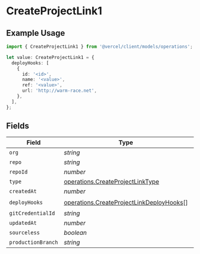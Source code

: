 # CreateProjectLink1

## Example Usage

```typescript
import { CreateProjectLink1 } from '@vercel/client/models/operations';

let value: CreateProjectLink1 = {
  deployHooks: [
    {
      id: '<id>',
      name: '<value>',
      ref: '<value>',
      url: 'http://warm-race.net',
    },
  ],
};
```

## Fields

| Field              | Type                                                                                                 | Required           | Description |
| ------------------ | ---------------------------------------------------------------------------------------------------- | ------------------ | ----------- |
| `org`              | _string_                                                                                             | :heavy_minus_sign: | N/A         |
| `repo`             | _string_                                                                                             | :heavy_minus_sign: | N/A         |
| `repoId`           | _number_                                                                                             | :heavy_minus_sign: | N/A         |
| `type`             | [operations.CreateProjectLinkType](../../models/operations/createprojectlinktype.md)                 | :heavy_minus_sign: | N/A         |
| `createdAt`        | _number_                                                                                             | :heavy_minus_sign: | N/A         |
| `deployHooks`      | [operations.CreateProjectLinkDeployHooks](../../models/operations/createprojectlinkdeployhooks.md)[] | :heavy_check_mark: | N/A         |
| `gitCredentialId`  | _string_                                                                                             | :heavy_minus_sign: | N/A         |
| `updatedAt`        | _number_                                                                                             | :heavy_minus_sign: | N/A         |
| `sourceless`       | _boolean_                                                                                            | :heavy_minus_sign: | N/A         |
| `productionBranch` | _string_                                                                                             | :heavy_minus_sign: | N/A         |
